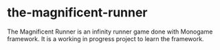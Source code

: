 # the-magnificent-runner
The Magnificent Runner is an infinity runner game done with Monogame framework. It is a working in progress project to learn the framework.  

